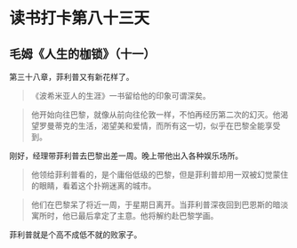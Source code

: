 # 读书打卡第八十三天

## 毛姆《人生的枷锁》（十一）

第三十八章，菲利普又有新花样了。

> 《波希米亚人的生涯》一书留给他的印象可谓深矣。

> 他开始向往巴黎，就像从前向往伦敦一样，不怕再经历第二次的幻灭。他渴望罗曼蒂克的生活，渴望美和爱情，而所有这一切，似乎在巴黎全能享受到。

刚好，经理带菲利普去巴黎出差一周。晚上带他出入各种娱乐场所。

> 他领给菲利普看的，是个庸俗低级的巴黎，但是菲利普却用一双被幻觉蒙住的眼睛，看着这个扑朔迷离的城市。

> 他们在巴黎呆了将近一周，于星期日离开。当菲利普深夜回到巴恩斯的暗淡寓所时，他已最后拿定了主意。他将解约赴巴黎学画。

菲利普就是个高不成低不就的败家子。
